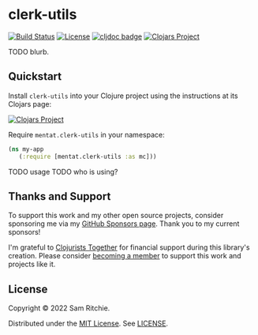 # clerk-utils

[![Build Status](https://github.com/mentat-collective/clerk-utils/actions/workflows/kondo.yml/badge.svg?branch=main)](https://github.com/mentat-collective/clerk-utils/actions/workflows/kondo.yml)
[![License](https://img.shields.io/badge/license-MIT-brightgreen.svg)](https://github.com/mentat-collective/clerk-utils/blob/main/LICENSE)
[![cljdoc badge](https://cljdoc.org/badge/org.mentat/clerk-utils)](https://cljdoc.org/d/org.mentat/clerk-utils/CURRENT)
[![Clojars Project](https://img.shields.io/clojars/v/org.mentat/clerk-utils.svg)](https://clojars.org/org.mentat/clerk-utils)

TODO blurb.

## Quickstart

Install `clerk-utils` into your Clojure project using the instructions at
its Clojars page:

[![Clojars Project](https://img.shields.io/clojars/v/org.mentat/clerk-utils.svg)](https://clojars.org/org.mentat/clerk-utils)

Require `mentat.clerk-utils` in your namespace:

```clj
(ns my-app
   (:require [mentat.clerk-utils :as mc]))
```

TODO usage
TODO who is using?

## Thanks and Support

To support this work and my other open source projects, consider sponsoring me
via my [GitHub Sponsors page](https://github.com/sponsors/sritchie). Thank you
to my current sponsors!

I'm grateful to [Clojurists Together](https://www.clojuriststogether.org/) for
financial support during this library's creation. Please consider [becoming a
member](https://www.clojuriststogether.org/developers/) to support this work and
projects like it.

## License

Copyright © 2022 Sam Ritchie.

Distributed under the [MIT License](LICENSE). See [LICENSE](LICENSE).
